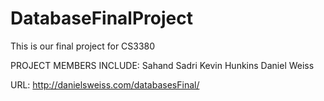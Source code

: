 # DatabaseFinalProject
This is our final project for CS3380 

PROJECT MEMBERS INCLUDE:
Sahand Sadri
Kevin Hunkins
Daniel Weiss

URL: http://danielsweiss.com/databasesFinal/
